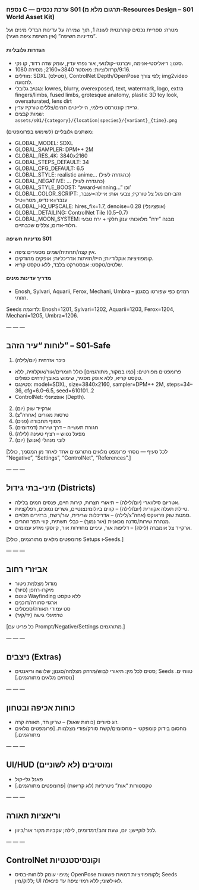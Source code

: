### נספח C — ערכת נכסים S01 (תרגום מלא מ‑Resources Design – S01 World Asset Kit)

מטרה: ספריית נכסים קוהרנטית לעונה 1, תוך שמירה על עדינות הבדלי מינים ועל “מדיניות חשיפה” (אין חשיפת ציפת העיר).

#### הגדרות גלובליות

- סגנון: ריאליסטי‑אנימה, ויברנטי‑קולנועי, אור נפחי עדין, עומק שדה רדוד, קו נקי.
- רזולוציות: מאסטר 3840×2160; מסירה 1080p/9:16.
- מודלים: SDXL (סטילס), ControlNet Depth/OpenPose לפי צורך; img2video לתנועה.
- נגטיב גלובלי: lowres, blurry, overexposed, text, watermark, logo, extra fingers/limbs, fused limbs, grotesque anatomy, plastic 3D toy look, oversaturated, lens dirt
- גרייד: קונטרסט פילמי, היילייטים חמים/צללים טורקיז עדין.
- שמות קבצים: `assets/s01/{category}/{location|species}/{variant}_{time}.png`

משתנים גלובליים (לשימוש בפרומפטים):

- GLOBAL_MODEL: SDXL
- GLOBAL_SAMPLER: DPM++ 2M
- GLOBAL_RES_4K: 3840x2160
- GLOBAL_STEPS_DEFAULT: 34
- GLOBAL_CFG_DEFAULT: 6.5
- GLOBAL_STYLE: realistic anime... (כהגדרה לעיל)
- GLOBAL_NEGATIVE: ... (כהגדרה לעיל)
- GLOBAL_STYLE_BOOST: “award‑winning...” וכו’
- GLOBAL_COLOR_SCRIPT: זהב‑חם מול צל טורקיז; צבעי אות: איילה=ענבר, ענבר=אינדיגו, מטר=טיל
- GLOBAL_HQ_UPSCALE: hires_fix=1.7, denoise=0.28 (אופציונלי)
- GLOBAL_DETAILING: ControlNet Tile (0.5–0.7)
- GLOBAL_MOON_SYSTEM: מבנה “ירח” מלאכותי ענק חלקי + ירח טבעי חלוד‑אדום; צללים שכבתיים.

#### מדיניות חשיפה S01

- אין קצה/תחתית/שמים מסגירים ציפה.
- קומפוזיציות אוקלודיות; הייז/חזיתות אדריכליות; אופקים מהודקים.
- שלטים/טקסט: אבסטרקט בלבד, ללא טקסט קריא.

#### מדריך עדינות מינים

- Enosh, Sylvari, Aquarii, Ferox, Mechani, Umbra – רמזים כפי שפורטו בסגנון חזותי.

Seeds לדוגמה: Enosh=1201, Sylvari=1202, Aquarii=1203, Ferox=1204, Mechani=1205, Umbra=1206.

— — —

## לוחות “עיר הזהב” – S01‑Safe

1. כיכר אזרחית (יום/לילה)

- פרומפטים מפורטים: [כמו במקור, מתורגמים] כולל חומרים/אור/אוקלוזיה, ללא טקסט קריא, ללא אופק מסגיר, שימוש באובך/ירחים כפולים.
- סטינגס: model=SDXL, size=3840x2160, sampler=DPM++ 2M, steps=34–36, cfg=6.0–6.5, seed=610101..2
- ControlNet: אופציונלי (Depth).

2. ארקייד שוק (יום)
3. טרסות מגורים (אחרה”צ)
4. מסוף תחבורה (פנים)
5. חגורת תעשייה – דרך שירות (דמדומים)
6. מפעל נטוש – רציף טעינה (לילה)
7. לובי מנהלי (אנוש) (יום)

[לכל סעיף — נוסחי פרומפט מלאים מתורגמים אחד לאחד מן המסמך, כולל “Negative”, “Settings”, “ControlNet”, “References”.]

— — —

## מיני‑בתי גידול (Districts)

- אטריום סילווארי (יום/לילה) – תיאורי חצרות, קירות חיים, פנסים חמים בלילה.
- טיילת תעלה אקוורית (יום/לילה) – קווים ביולומינצנטיים, גשרים נמוכים, רפלקציות.
- סמטת שוק פראוקס (אחה”צ/לילה) – אדריכלות שרירית, עור/רשת, ברזירים תלויים.
- מנהרת שירות/סדנה מכאנית (אור נמוך) – כבלי תשתית, קווי תפר זוהרים.
- ארקייד צל אומברה (לילה) – דליפות אור, עיניים מחזירות אור, קיוסקי מידע עמומים.

[פרומפטים מלאים מתורגמים, כולל Setups ו‑Seeds.]

— — —

## אביזרי רחוב

- מודול מצלמת ניטור
- מיקרו‑רחפן (סיור)
- טוטם Wayfinding ללא טקסט
- ארגזי סחורה/דוכנים
- סט עמודי תאורה/ספסלים
- טרמינלי גישה (יד/קיר)

[כל פריט עם Prompt/Negative/Settings מתורגמים.]

— — —

## ניצבים (Extras)

- סטים לכל מין: תיאורי לבוש/מרחק מצלמה/סגנון; שלושה וריאנטים; Seeds טווחיים.
  [נוסחים מלאים מתורגמים.]

— — —

## כוחות אכיפה ובטחון

- זוג סיורים (כוחות שאול) – שריון חד, תאורה קרה.
- מחסום בידוק קומפקטי – מחסומים/קשת סורק/פודי מצלמות.
  [פרומפטים מלאים מתורגמים.]

— — —

## UI/HUD ומוטיבים (לא לשוניים)

- פאנל גלי‑קול
- טקסטורות “אות” ניטרליות (לא קריאות)
  [פרומפטים מתורגמים.]

— — —

## וריאציות תאורה

- לכל לוקיישן: יום, שעת זהב/דמדומים, לילה; עקביות מקור אור/כיוון.

— — —

## ControlNet וקונסיסטנטיות

- מיפוי עומק ללוחות‑בסיס; OpenPose לקומפוזיציות דמויות פשוטות; Seeds ללוק/מין; UI לא‑לשוני; ללא רמזי ציפה עד פינאלה.
